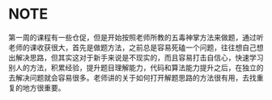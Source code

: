 # NOTE

第一周的课程有一些仓促，但是开始按照老师所教的五毒神掌方法来做题，通过听老师的课收获很大，首先是做题方法，之前总是容易死磕一个问题，往往想自己想出解决思路，但其实这对于新手来说是不现实的，而且容易打击自信心，快速学习别人的方法，积累经验，提升题目理解能力，代码和算法能力提升之后，在独立的去解决问题就会容易很多。老师讲的关于如何打开解题思路的方法很有用，去找重复的地方很重要。

